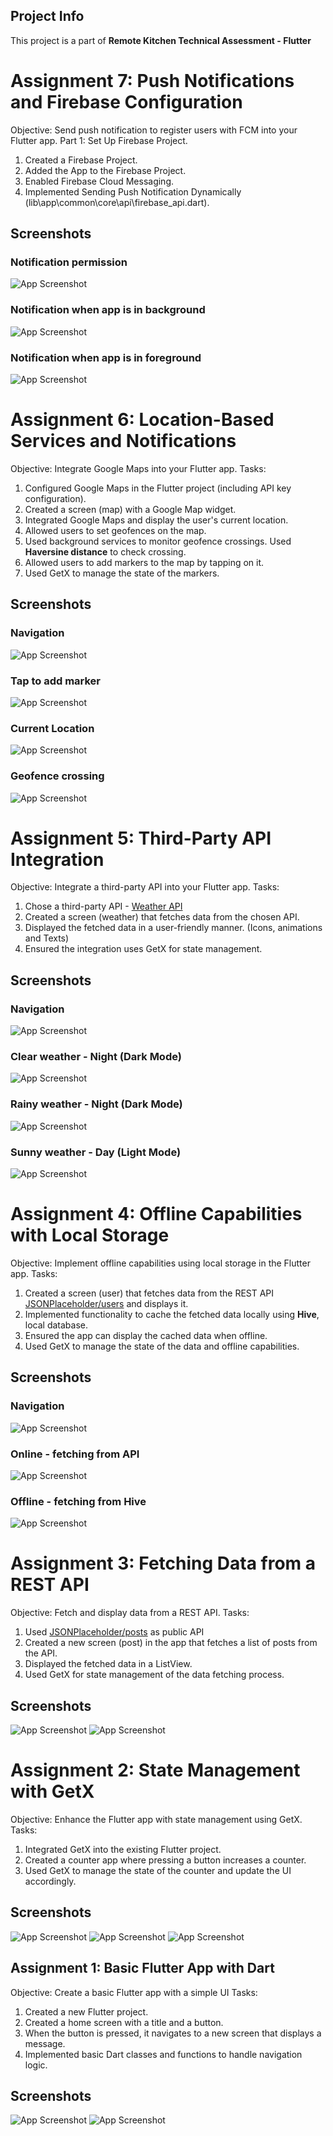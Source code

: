 ## Project Info
This project is a part of <b>Remote Kitchen Technical Assessment - Flutter</b>

# Assignment 7: Push Notifications and Firebase Configuration

Objective: Send push notification to register users with FCM into your Flutter app.
Part 1: Set Up Firebase Project.
1. Created a Firebase Project.
2. Added the App to the Firebase Project.
3. Enabled Firebase Cloud Messaging.
4. Implemented Sending Push Notification Dynamically (lib\app\common\core\api\firebase_api.dart).

## Screenshots

### Notification permission
![App Screenshot](https://i.ibb.co/nbTPLZw/FCM-permission.png)
### Notification when app is in background
![App Screenshot](https://i.ibb.co/Y7bRy4H/FCM-notification.png)
### Notification when app is in foreground
![App Screenshot](https://i.ibb.co/FX0H53g/FCM-IN-APP-Notification.png)

# Assignment 6: Location-Based Services and Notifications
Objective: Integrate Google Maps into your Flutter app.
Tasks:
1. Configured Google Maps in the Flutter project (including API key configuration).
2. Created a screen (map) with a Google Map widget.
3. Integrated Google Maps and display the user's current location.
4. Allowed users to set geofences on the map.
5. Used background services to monitor geofence crossings. Used <b>Haversine distance</b> to check crossing.
6. Allowed users to add markers to the map by tapping on it.
7. Used GetX to manage the state of the markers.

## Screenshots
### Navigation
![App Screenshot](https://i.ibb.co/jTG31Th/map-navigate.png)
### Tap to add marker
![App Screenshot](https://i.ibb.co/5WqLJbg/map-tap-to-add.png)
### Current Location
![App Screenshot](https://i.ibb.co/6bzfV0g/map-current-location.png)
### Geofence crossing
![App Screenshot](https://i.ibb.co/6nwyh9T/map-geofenced.png)

# Assignment 5: Third-Party API Integration
Objective: Integrate a third-party API into your Flutter app.
Tasks:
1. Chose a third-party API - [Weather API](https://www.weatherapi.com/) 
2. Created a screen (weather) that fetches data from the chosen API.
3. Displayed the fetched data in a user-friendly manner. (Icons, animations and Texts)
4. Ensured the integration uses GetX for state management.

## Screenshots

### Navigation
![App Screenshot](https://i.ibb.co/HT3RQPK/weather.png)
### Clear weather - Night (Dark Mode)
![App Screenshot](https://i.ibb.co/7bfWT0Z/current-City.png)

### Rainy weather - Night (Dark Mode)
![App Screenshot](https://i.ibb.co/RbskLYT/rain.png)

### Sunny weather - Day (Light Mode)
![App Screenshot](https://i.ibb.co/YjDVY56/sunny.png)


# Assignment 4: Offline Capabilities with Local Storage
Objective: Implement offline capabilities using local storage in the Flutter app.
Tasks:
1. Created a screen (user) that fetches data from the REST API [JSONPlaceholder/users](https://jsonplaceholder.typicode.com/users) and displays it.
2. Implemented functionality to cache the fetched data locally using <b>Hive</b>, local database.
3. Ensured the app can display the cached data when offline.
4. Used GetX to manage the state of the data and offline capabilities.

## Screenshots
### Navigation
![App Screenshot](https://i.ibb.co/Jqw1QnZ/hive-3.png)
### Online - fetching from API
![App Screenshot](https://i.ibb.co/wrpy9kL/hive-1.png)
### Offline - fetching from Hive
![App Screenshot](https://i.ibb.co/J59dM1J/hive-2.png)

# Assignment 3: Fetching Data from a REST API
Objective: Fetch and display data from a REST API.
Tasks:
1. Used [JSONPlaceholder/posts](https://jsonplaceholder.typicode.com/posts) as public API
2. Created a new screen (post) in the app that fetches a list of posts from the API.
3. Displayed the fetched data in a ListView.
4. Used GetX for state management of the data fetching process.


## Screenshots

![App Screenshot](https://i.ibb.co/Yt4NJ7c/rest1.png)
![App Screenshot](https://i.ibb.co/CtT7FgG/rest2.png)

# Assignment 2: State Management with GetX
Objective: Enhance the Flutter app with state management using GetX.
Tasks:
1. Integrated GetX into the existing Flutter project.
2. Created a counter app where pressing a button increases a counter.
3. Used GetX to manage the state of the counter and update the UI accordingly.

## Screenshots

![App Screenshot](https://i.ibb.co/VH7rjmt/counter-navigation.png)
![App Screenshot](https://i.ibb.co/H70s83V/counter-0.png)
![App Screenshot](https://i.ibb.co/rGw9P7v/counter-1.png)



## Assignment 1: Basic Flutter App with Dart
Objective: Create a basic Flutter app with a simple UI
Tasks:
1. Created a new Flutter project.
2. Created a home screen with a title and a button.
3. When the button is pressed, it navigates to a new screen that displays a message.
4. Implemented basic Dart classes and functions to handle navigation logic.

## Screenshots

![App Screenshot](https://i.ibb.co/3cnVKPC/home-screen.png)
![App Screenshot](https://i.ibb.co/jfJD7WW/new-screen.png)
